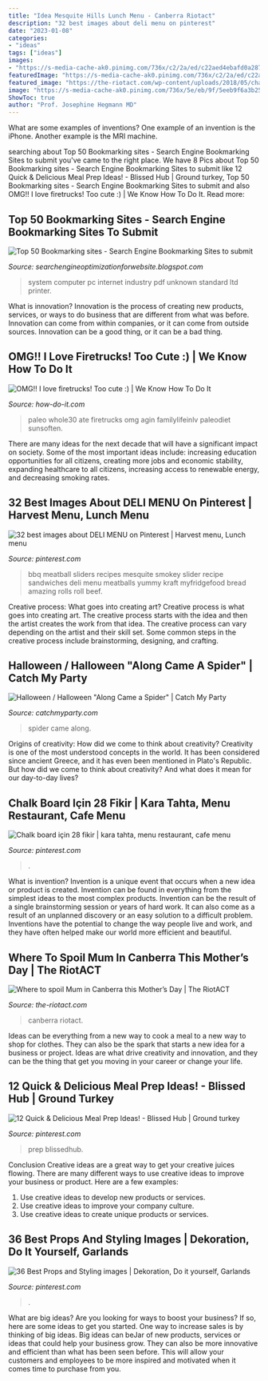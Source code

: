 ```yaml
---
title: "Idea Mesquite Hills Lunch Menu - Canberra Riotact"
description: "32 best images about deli menu on pinterest"
date: "2023-01-08"
categories:
- "ideas"
tags: ["ideas"]
images:
- "https://s-media-cache-ak0.pinimg.com/736x/c2/2a/ed/c22aed4ebafd0a2873c71b8f4163957d.jpg"
featuredImage: "https://s-media-cache-ak0.pinimg.com/736x/c2/2a/ed/c22aed4ebafd0a2873c71b8f4163957d.jpg"
featured_image: "https://the-riotact.com/wp-content/uploads/2018/05/champagne-for2-768x1024.jpg"
image: "https://s-media-cache-ak0.pinimg.com/736x/5e/eb/9f/5eeb9f6a3b25f2a8b5020aa7368bbd2c--meatball-sliders-meatball-sandwiches.jpg"
ShowToc: true
author: "Prof. Josephine Hegmann MD"
---
```



What are some examples of inventions?
One example of an invention is the iPhone. Another example is the MRI machine.

	

		
searching about Top 50 Bookmarking sites - Search Engine Bookmarking Sites to submit you've came to the right place. We have 8 Pics about Top 50 Bookmarking sites - Search Engine Bookmarking Sites to submit like 12 Quick &amp; Delicious Meal Prep Ideas! - Blissed Hub | Ground turkey, Top 50 Bookmarking sites - Search Engine Bookmarking Sites to submit and also OMG!! I love firetrucks! Too cute :) | We Know How To Do It. Read more:
		
    
## Top 50 Bookmarking Sites - Search Engine Bookmarking Sites To Submit

<img loading=lazy src="https://3.bp.blogspot.com/_JUg9QsmKp5s/TORmffohfRI/AAAAAAAACCM/gdTwfHw5WLY/s000/ico_twitter.png" onerror="this.onerror=null;this.src='https://tse3.mm.bing.net/th?id=OIP.p3Av-pZNXaXBjGnpsj7-RgAAAA&amp;pid=15.1';" alt="Top 50 Bookmarking sites - Search Engine Bookmarking Sites to submit">

_Source: searchengineoptimizationforwebsite.blogspot.com_

>system computer pc internet industry pdf unknown standard ltd printer. 

	

What is innovation?
Innovation is the process of creating new products, services, or ways to do business that are different from what was before. Innovation can come from within companies, or it can come from outside sources. Innovation can be a good thing, or it can be a bad thing.

    
## OMG!! I Love Firetrucks! Too Cute :) | We Know How To Do It

<img loading=lazy src="https://s-media-cache-ak0.pinimg.com/736x/c2/2a/ed/c22aed4ebafd0a2873c71b8f4163957d.jpg" onerror="this.onerror=null;this.src='https://tse4.mm.bing.net/th?id=OIP.XMfKEcUx_33KvScpas3o-QHaKl&amp;pid=15.1';" alt="OMG!! I love firetrucks! Too cute :) | We Know How To Do It">

_Source: how-do-it.com_

>paleo whole30 ate firetrucks omg agin familylifeinlv paleodiet sunsoften. 

	

There are many ideas for the next decade that will have a significant impact on society. Some of the most important ideas include: increasing education opportunities for all citizens, creating more jobs and economic stability, expanding healthcare to all citizens, increasing access to renewable energy, and decreasing smoking rates.

    
## 32 Best Images About DELI MENU On Pinterest | Harvest Menu, Lunch Menu

<img loading=lazy src="https://s-media-cache-ak0.pinimg.com/736x/5e/eb/9f/5eeb9f6a3b25f2a8b5020aa7368bbd2c--meatball-sliders-meatball-sandwiches.jpg" onerror="this.onerror=null;this.src='https://tse4.mm.bing.net/th?id=OIP.RtwDNVBWGmaz5Zc19NoZWgHaE2&amp;pid=15.1';" alt="32 best images about DELI MENU on Pinterest | Harvest menu, Lunch menu">

_Source: pinterest.com_

>bbq meatball sliders recipes mesquite smokey slider recipe sandwiches deli menu meatballs yummy kraft myfridgefood bread amazing rolls roll beef. 

	

Creative process: What goes into creating art?
Creative process is what goes into creating art. The creative process starts with the idea and then the artist creates the work from that idea. The creative process can vary depending on the artist and their skill set. Some common steps in the creative process include brainstorming, designing, and crafting.

    
## Halloween / Halloween &quot;Along Came A Spider&quot; | Catch My Party

<img loading=lazy src="https://photos-cdn.catchmyparty.com/PS/photos/0239/5908/dsc_0966__2_.jpg" onerror="this.onerror=null;this.src='https://tse1.mm.bing.net/th?id=OIP.cifZ8HxvXH-o5M1tWYsbowAAAA&amp;pid=15.1';" alt="Halloween / Halloween &quot;Along Came a Spider&quot; | Catch My Party">

_Source: catchmyparty.com_

>spider came along. 

	

Origins of creativity: How did we come to think about creativity?
Creativity is one of the most understood concepts in the world. It has been considered since ancient Greece, and it has even been mentioned in Plato's Republic. But how did we come to think about creativity? And what does it mean for our day-to-day lives?

    
## Chalk Board Için 28 Fikir | Kara Tahta, Menu Restaurant, Cafe Menu

<img loading=lazy src="https://i.pinimg.com/474x/ba/b6/01/bab6016cf2861cc114219dbc71c04d29--chalkboard-cake-chalkboard-signs.jpg" onerror="this.onerror=null;this.src='https://tse4.mm.bing.net/th?id=OIP.siofibIvSsg05NqlrsIj_QHaHO&amp;pid=15.1';" alt="Chalk board için 28 fikir | kara tahta, menu restaurant, cafe menu">

_Source: pinterest.com_

>. 

	

What is invention?
Invention is a unique event that occurs when a new idea or product is created. Invention can be found in everything from the simplest ideas to the most complex products. Invention can be the result of a single brainstorming session or years of hard work. It can also come as a result of an unplanned discovery or an easy solution to a difficult problem. Inventions have the potential to change the way people live and work, and they have often helped make our world more efficient and beautiful.

    
## Where To Spoil Mum In Canberra This Mother’s Day | The RiotACT

<img loading=lazy src="https://the-riotact.com/wp-content/uploads/2018/05/champagne-for2-768x1024.jpg" onerror="this.onerror=null;this.src='https://tse3.mm.bing.net/th?id=OIP.J9xBN-A5PDs4d7j4K8mtMAHaJ4&amp;pid=15.1';" alt="Where to spoil Mum in Canberra this Mother’s Day | The RiotACT">

_Source: the-riotact.com_

>canberra riotact. 

	

Ideas can be everything from a new way to cook a meal to a new way to shop for clothes. They can also be the spark that starts a new idea for a business or project. Ideas are what drive creativity and innovation, and they can be the thing that get you moving in your career or change your life.

    
## 12 Quick &amp; Delicious Meal Prep Ideas! - Blissed Hub | Ground Turkey

<img loading=lazy src="https://i.pinimg.com/originals/93/c2/0e/93c20ef1080261ee670cec586928d7aa.jpg" onerror="this.onerror=null;this.src='https://tse3.mm.bing.net/th?id=OIP.qbvOetwe1UWPTRUeBar2TQAAAA&amp;pid=15.1';" alt="12 Quick &amp; Delicious Meal Prep Ideas! - Blissed Hub | Ground turkey">

_Source: pinterest.com_

>prep blissedhub. 

	

Conclusion
Creative ideas are a great way to get your creative juices flowing. There are many different ways to use creative ideas to improve your business or product. Here are a few examples:
1. Use creative ideas to develop new products or services.
2. Use creative ideas to improve your company culture.
3. Use creative ideas to create unique products or services.

    
## 36 Best Props And Styling Images | Dekoration, Do It Yourself, Garlands

<img loading=lazy src="https://i.pinimg.com/474x/9b/ac/ec/9bacec4e2e5d953d9831fdd0ba37ef0c.jpg" onerror="this.onerror=null;this.src='https://tse2.mm.bing.net/th?id=OIP.FV5Y4bCqKWCfAP5m20rXUQAAAA&amp;pid=15.1';" alt="36 Best Props and Styling images | Dekoration, Do it yourself, Garlands">

_Source: pinterest.com_

>. 

	

What are big ideas?
Are you looking for ways to boost your business? If so, here are some ideas to get you started. 
One way to increase sales is by thinking of big ideas. Big ideas can beJar of new products, services or ideas that could help your business grow. They can also be more innovative and efficient than what has been seen before. This will allow your customers and employees to be more inspired and motivated when it comes time to purchase from you.


